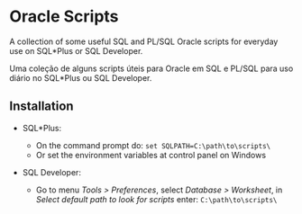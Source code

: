 # Oracle Scripts

A collection of some useful SQL and PL/SQL Oracle scripts for everyday use on SQL*Plus or SQL Developer.

Uma coleção de alguns scripts úteis para Oracle em SQL e PL/SQL para uso diário no SQL*Plus ou SQL Developer.

## Installation

* SQL*Plus:
    * On the command prompt do: `set SQLPATH=C:\path\to\scripts\`
    * Or set the environment variables at control panel on Windows

* SQL Developer:
    * Go to menu *Tools > Preferences*, select *Database > Worksheet*, in *Select default path to look for scripts* enter: `C:\path\to\scripts\`
